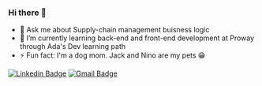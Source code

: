 ### Hi there 👋

- 💬 Ask me about Supply-chain management buisness logic
- 🌱 I’m currently learning back-end and front-end development at Proway through Ada's Dev learning path
- ⚡ Fun fact: I'm a dog mom. Jack and Nino are my pets 😁

[![Linkedin Badge](https://img.shields.io/badge/-Alessandra%20Luize%20Knoch-2c2c2c?style=for-the-badge&logo=Linkedin&logoColor=white&link=https://www.linkedin.com/in/alessandra-luize-knoch/)](https://www.linkedin.com/in/alessandra-luize-knoch/)
[![Gmail Badge](https://img.shields.io/badge/-alessandraknoch@gmail.com-2c2c2c?style=for-the-badge&logo=gmail&logoColor=white&link=mailto:alessandraknoch@gmail.com)](mailto:alessandraknoch@gmail.com)

<!--
**AleKnoch/AleKnoch** is a ✨ _special_ ✨ repository because its `README.md` (this file) appears on your GitHub profile.

Here are some ideas to get you started:

- 🔭 I’m currently working on ...
- 🌱 I’m currently learning ...
- 👯 I’m looking to collaborate on ...
- 🤔 I’m looking for help with ...
- 💬 Ask me about ...
- 📫 How to reach me: ...
- 😄 Pronouns: ...
- ⚡ Fun fact: ...
-->

